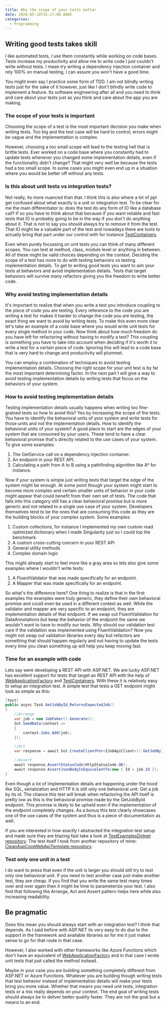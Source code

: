 ```yaml
---
title: Why the scope of your tests matter
date: 2024-05-10T15:17:00.000Z
categories:
  - Programming
---
```


## Writing good tests takes skill
I like automated tests, I use them constantly while working on code bases. Tests increase my productivity and allow me to write code I just couldn't write without tests. I mean try writing a dependency injection container and rely 100% on manual testing, I can assure you won't have a good time.

You might even say I practice some form of TDD. I am not blindly writing tests just for the sake of it however, just like I don't blindly write code to implement a feature. Its software engineering after all and you need to think and care about your tests just as you think and care about the app you are making.

### The scope of your tests is important
Choosing the scope of a test is the most important decision you make when writing tests. Too big and the test case will be hard to control, errors might be vague and the implementation is complex.

However, choosing a too small scope will lead to the testing hell that is brittle tests. Ever worked on a code base where you constantly had to update tests whenever you changed some implementation details, even if the functionality didn't change? That might very well be because the tests had a too small scope. In some cases you might even end up in a situation where you would be better off without any tests.

### Is this about unit tests vs integration tests?
Not really, its more nuanced than that. I think this is also where a lot of ppl get confused about what exactly is a unit or integration test. To be clear for me the main differentiator is: does the test do any form of IO like a database call? If so you have to think about that because if you want reliable and fast tests that IO is probably going to be in the way if you don't do anything about it. That is not to say you should always try to remove it from the test. That IO might be a valuable part of the test and nowadays there are tools to actually bring that part under our control with for instance [TestContainers](https://testcontainers.com/).

Even when purely focussing on unit tests you can think of many different scopes. You can test at method, class, module level or anything in between. All of these might be valid choices depending on the context. Deciding the scope of a test has more to do with testing behaviors vs testing implementation details. To get to writing good tests you want to aim your tests at behaviors and avoid implementation details. Tests that target behaviors will survive many refactors giving you the freedom to write better code.

### Why avoid testing implementation details
It's important to realize that when you write a test you introduce coupling to the piece of code you are testing. Every reference to the code you are writing a test for makes it harder to change the code you are testing, the exact thing we want to avoid by writing tests.
To make this even more clear let's take an example of a code base where you would write unit tests for every single method in your code. Now think about how much freedom do you have left for refactoring without having to modify a test? This coupling is something you have to take into account when deciding if it's worth it to write a test for a certain piece of code. Ignoring this will lead to a code base that is very hard to change and productivity will plummet.

You can employ a combination of techniques to avoid testing implementation details. Choosing the right scope for your unit test is by far the most important determining factor. In the next part I will give a way to avoid testing implementation details by writing tests that focus on the behaviors of your system.

### How to avoid testing implementation details
Testing implementation details usually happens when writing too fine-grained tests so how to avoid this? Yes by increasing the scope of the tests. You have to identify the behavioral units of your system and write tests for those units and not the implementation details. How to identify the behavioral units of your system? A good place to start are the edges of your system that are consumed by your users. These tend to have a clear behavioral promise that's directly related to the use cases of your system. To give some examples:
1. The GetService call on a dependency injection container.
2. An endpoint in your REST API.
3. Calculating a path from A to B using a pathfinding algorithm like A* for instance.

Now if your system is simple just writing tests that target the edge of the system might be enough. At some point though your system might start to become more complex and certain smaller units of behavior in your code might appear that could benefit from their own set of tests. The code that falls into this category still has a clear behavioral promise but is more generic and not related to a single use case of your system. Developers themselves tend to be the ones that are consuming this code as they are the building blocks of your complex system. Some examples:
1. Custom collections, for instance I implemented my own custom read optimized dictionary when I made Singularity just so I could top the benchmark.
2. A custom cross-cutting concern in your REST API
3. General utility methods
4. Complex domain logic

This might already start to feel more like a gray area so lets also give some examples where I wouldn't write tests:
1. A FluentValidator that was made specifically for an endpoint.
2. A Mapper that was made specifically for an endpoint.

So what's the difference here? One thing to realize is that in the first examples the examples were truly generic, they define their own behavioral promise and could even be used in a different context as well. While the validator and mapper are very specific to an endpoint, they are implementation details of that endpoint. If we swap out FluentValidation for DataAnnotations but keep the behavior of the endpoint the same we wouldn't want to have to modify our tests. Why should our validation test care if the validation was implemented using FluentValidation? Now you might not swap out validation libraries every day but refactors are something that should happen regularly and not having to update the tests every time you clean something up will help you keep moving fast.

### Time for an example with code
Lets say were developing a REST API with ASP.NET. We are lucky ASP.NET has excellent support for tests that target an REST API with the help of [WebApplicationFactory](https://learn.microsoft.com/en-us/aspnet/core/test/integration-tests) and [TestContainers](https://testcontainers.com/). With these it is relatively easy to setup an integration test. A simple test that tests a GET endpoint might look as simple as this:
```cs
[Test]
public async Task GetJobById_ReturnsExpectedJob()
{
    //Arrange
    var job = new JobFaker().Generate();
    Sut.SeedData(context =>
    {
        context.Jobs.Add(job);
    });

    //Act
    var response = await Sut.CreateClientFor<IJobApiClient>().GetJobById(job.Id);

    //Assert
    await response.AssertStatusCode(HttpStatusCode.OK);
    await response.AssertJsonBodyIsEquivalentTo(new { Id = job.Id });
}
```

Even though a lot of implementation details are happening under the hood like SQL, serialization and HTTP it is still only one behavioral unit: Get a job by its id. The chance this test will break when refactoring the API itself is pretty low as this is the behavioral promise made by the GetJobById endpoint. This promise is likely to be upheld even if the implementation of the endpoint completely changes. As a bonus this test clearly showcases one of the use cases of the system and thus is a piece of documentation as well.

If you are interested in how exactly I abstracted the integration test setup and made sure they are blazing fast take a look at [TestExamplesDotnet repository](https://github.com/Barsonax/TestExamplesDotnet). The test itself I took from another repository of mine: [CleanAspCoreWebApiTemplate repository](https://github.com/Barsonax/CleanAspCoreWebApiTemplate).

### Test only one unit in a test
I do want to press that even if the unit is larger you should still try to test only one behavioral unit. If you need to test another case just make another test, they are cheap. If you find that you write the same test many times over and over again then it might be time to parameterize your test. I also find that following the Arrange, Act and Assert pattern helps here while also increasing readability.

## Be pragmatic
Does this mean you should always start with an integration test? I think that depends. As I said before with ASP.NET its very easy to do due to the support in the framework and available libraries so for me it just makes sense to go for that route in that case.

However, I also worked with other frameworks like Azure Functions which don't have an equivalent of [WebApplicationFactory](https://learn.microsoft.com/en-us/aspnet/core/test/integration-tests) and in that case I wrote unit tests that just called the method instead.

Maybe in your case you are building something completely different from ASP.NET or Azure Functions. Whatever you are building though writing tests that test behavior instead of implementation details will make your tests bring you more value. Whether that means you need unit tests, integration tests or a mix really depends on your context. The end goal of writing tests should always be to deliver better quality faster. They are not the goal but a means to an end.
